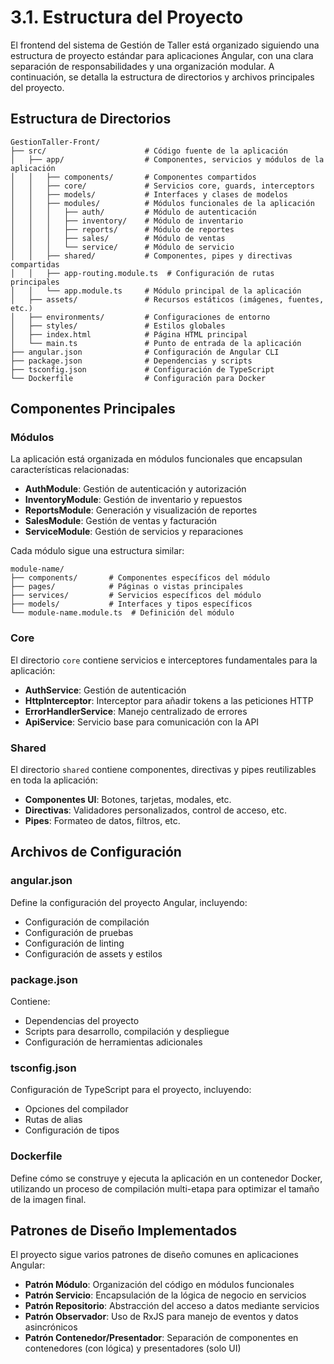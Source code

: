 # 3.1. Estructura del Proyecto

El frontend del sistema de Gestión de Taller está organizado siguiendo una estructura de proyecto estándar para aplicaciones Angular, con una clara separación de responsabilidades y una organización modular. A continuación, se detalla la estructura de directorios y archivos principales del proyecto.

## Estructura de Directorios

```
GestionTaller-Front/
├── src/                      # Código fuente de la aplicación
│   ├── app/                  # Componentes, servicios y módulos de la aplicación
│   │   ├── components/       # Componentes compartidos
│   │   ├── core/             # Servicios core, guards, interceptors
│   │   ├── models/           # Interfaces y clases de modelos
│   │   ├── modules/          # Módulos funcionales de la aplicación
│   │   │   ├── auth/         # Módulo de autenticación
│   │   │   ├── inventory/    # Módulo de inventario
│   │   │   ├── reports/      # Módulo de reportes
│   │   │   ├── sales/        # Módulo de ventas
│   │   │   └── service/      # Módulo de servicio
│   │   ├── shared/           # Componentes, pipes y directivas compartidas
│   │   ├── app-routing.module.ts  # Configuración de rutas principales
│   │   └── app.module.ts     # Módulo principal de la aplicación
│   ├── assets/               # Recursos estáticos (imágenes, fuentes, etc.)
│   ├── environments/         # Configuraciones de entorno
│   ├── styles/               # Estilos globales
│   ├── index.html            # Página HTML principal
│   └── main.ts               # Punto de entrada de la aplicación
├── angular.json              # Configuración de Angular CLI
├── package.json              # Dependencias y scripts
├── tsconfig.json             # Configuración de TypeScript
└── Dockerfile                # Configuración para Docker
```

## Componentes Principales

### Módulos

La aplicación está organizada en módulos funcionales que encapsulan características relacionadas:

- **AuthModule**: Gestión de autenticación y autorización
- **InventoryModule**: Gestión de inventario y repuestos
- **ReportsModule**: Generación y visualización de reportes
- **SalesModule**: Gestión de ventas y facturación
- **ServiceModule**: Gestión de servicios y reparaciones

Cada módulo sigue una estructura similar:

```
module-name/
├── components/       # Componentes específicos del módulo
├── pages/            # Páginas o vistas principales
├── services/         # Servicios específicos del módulo
├── models/           # Interfaces y tipos específicos
└── module-name.module.ts  # Definición del módulo
```

### Core

El directorio `core` contiene servicios e interceptores fundamentales para la aplicación:

- **AuthService**: Gestión de autenticación
- **HttpInterceptor**: Interceptor para añadir tokens a las peticiones HTTP
- **ErrorHandlerService**: Manejo centralizado de errores
- **ApiService**: Servicio base para comunicación con la API

### Shared

El directorio `shared` contiene componentes, directivas y pipes reutilizables en toda la aplicación:

- **Componentes UI**: Botones, tarjetas, modales, etc.
- **Directivas**: Validadores personalizados, control de acceso, etc.
- **Pipes**: Formateo de datos, filtros, etc.

## Archivos de Configuración

### angular.json

Define la configuración del proyecto Angular, incluyendo:
- Configuración de compilación
- Configuración de pruebas
- Configuración de linting
- Configuración de assets y estilos

### package.json

Contiene:
- Dependencias del proyecto
- Scripts para desarrollo, compilación y despliegue
- Configuración de herramientas adicionales

### tsconfig.json

Configuración de TypeScript para el proyecto, incluyendo:
- Opciones del compilador
- Rutas de alias
- Configuración de tipos

### Dockerfile

Define cómo se construye y ejecuta la aplicación en un contenedor Docker, utilizando un proceso de compilación multi-etapa para optimizar el tamaño de la imagen final.

## Patrones de Diseño Implementados

El proyecto sigue varios patrones de diseño comunes en aplicaciones Angular:

- **Patrón Módulo**: Organización del código en módulos funcionales
- **Patrón Servicio**: Encapsulación de la lógica de negocio en servicios
- **Patrón Repositorio**: Abstracción del acceso a datos mediante servicios
- **Patrón Observador**: Uso de RxJS para manejo de eventos y datos asincrónicos
- **Patrón Contenedor/Presentador**: Separación de componentes en contenedores (con lógica) y presentadores (solo UI)